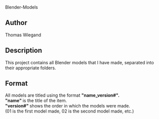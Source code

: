 Blender-Models

## Author

Thomas Wiegand

## Description

This project contains all Blender models that I have made,
separated into their appropriate folders.

## Format

All models are titled using the format <b> "name_version#". </b> <br />
<b> "name" </b> is the title of the item. <br />
<b>"version#" </b> shows the order in which the models were made.  <br />
(01 is the first model made, 02 is the second model made, etc.) <br />
